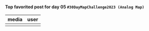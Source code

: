 #### Top favorited post for day 05 `#30DayMapChallenge2023 (Analog Map)`
| media | user | 
|-------|------|
|  |  |